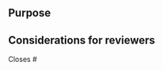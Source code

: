 <!-- Please include the purpose of changes included in this pull request. -->
## Purpose

<!-- (Optional) Include considerations or notes for project maintainers and
reviewers.  -->
## Considerations for reviewers

<!-- Please add the number of the issue this pull request addresses. If this
pull request addresses multiple issues, please add them as a comma-separated
list (i.e. Closes #1, Closes #2, Fixes #3). -->
Closes #
